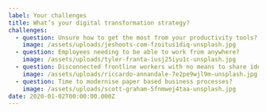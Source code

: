 ```yaml
---
label: Your challenges
title: What’s your digital transformation strategy?
challenges:
  - question: Unsure how to get the most from your productivity tools?
    image: /assets/uploads/jeshoots-com-fzoitus1diq-unsplash.jpg
  - question: Employees needing to be able to work from anywhere?
    image: /assets/uploads/tyler-franta-iusj25iyu1c-unsplash.jpg
  - question: Disconnected frontline workers with no means to share ideas?
    image: /assets/uploads/riccardo-annandale-7e2pe9wjl9m-unsplash.jpg
  - question: Time to modernise paper based business processes?
    image: /assets/uploads/scott-graham-5fnmwej4taa-unsplash.jpg
date: 2020-01-02T00:00:00.000Z
---
```

